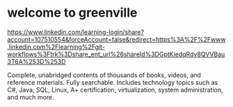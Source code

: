 <h1> welcome to greenville </h1>

https://www.linkedin.com/learning-login/share?account=107510554&forceAccount=false&redirect=https%3A%2F%2Fwww.linkedin.com%2Flearning%2Fgit-workflows%3Ftrk%3Dshare_ent_url%26shareId%3DGptKiedqRdy8QVVBau3T6A%253D%253D

Complete, unabridged contents of thousands of books, videos, and reference materials. Fully searchable. Includes technology topics such as C#, Java, SQL, Linux, A+ certification, virtualization, system administration, and much more.
